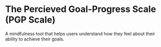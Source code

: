 # The Percieved Goal-Progress Scale (PGP Scale)
A mindfulness tool that helps users understand how they feel about their ability to achieve their goals.
